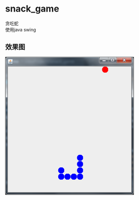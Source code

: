 # snack_game
贪吃蛇  
使用java swing
## 效果图
![效果图](https://raw.githubusercontent.com/mofei952/snack_game/master/image-demo/demo.png)
